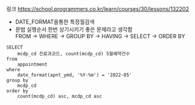 링크
https://school.programmers.co.kr/learn/courses/30/lessons/132202

* DATE_FORMAT을통한 특정월검색
* 문법 실행순서 한번 상기시키기 좋은 문제라고 생각함<br>
  FROM -> WHERE -> GROUP BY -> HAVING -> SELECT -> ORDER BY

```mysql
SELECT
    mcdp_cd 진료과코드, count(mcdp_cd) 5월예약건수
from
    appointment
where
    date_format(apnt_ymd, '%Y-%m') = '2022-05'
group by
    mcdp_cd
order by
    count(mcdp_cd) asc, mcdp_cd asc
```